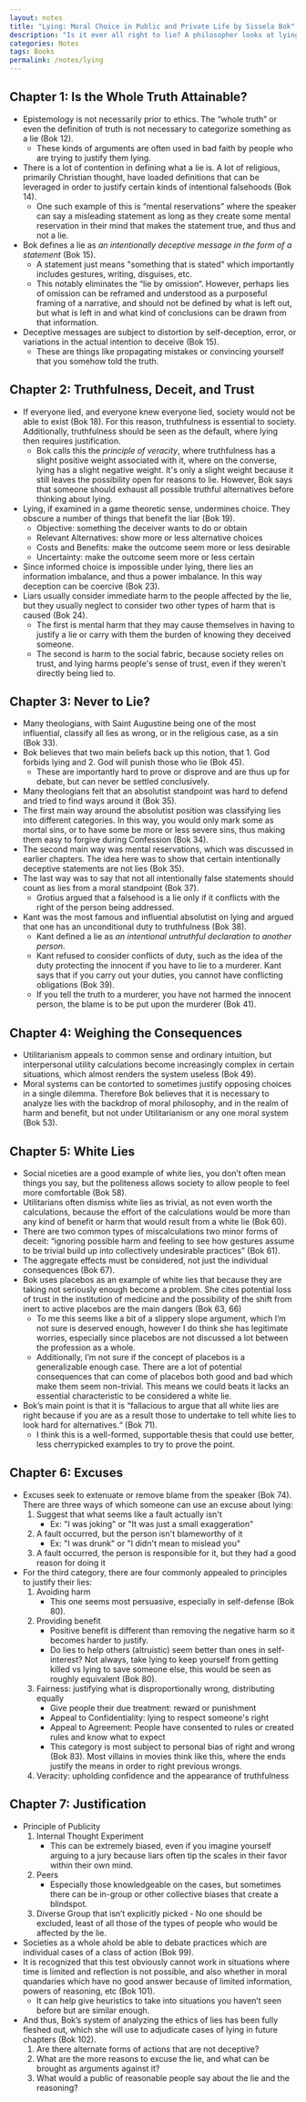 ```yaml
---
layout: notes
title: "Lying: Moral Choice in Public and Private Life by Sissela Bok"
description: "Is it ever all right to lie? A philosopher looks at lying and deception in public and private life—in government, medicine, law, academia, journalism, in the family and between friends."
categories: Notes
tags: Books
permalink: /notes/lying
---
```


## Chapter 1: Is the Whole Truth Attainable?

- Epistemology is not necessarily prior to ethics. The “whole truth” or even the definition of truth is not necessary to categorize something as a lie (Bok 12).
    - These kinds of arguments are often used in bad faith by people who are trying to justify them lying.
- There is a lot of contention in defining what a lie is. A lot of religious, primarily Christian thought, have loaded definitions that can be leveraged in order to justify certain kinds of intentional falsehoods (Bok 14).
    - One such example of this is “mental reservations” where the speaker can say a misleading statement as long as they create some mental reservation in their mind that makes the statement true, and thus and not a lie.
- Bok defines a lie as *an intentionally deceptive message in the form of a statement* (Bok 15).
    - A statement just means "something that is stated" which importantly includes gestures, writing, disguises, etc.
    - This notably eliminates the “lie by omission“. However, perhaps lies of omission can be reframed and understood as a purposeful framing of a narrative, and should not be defined by what is left out, but what is left in and what kind of conclusions can be drawn from that information.
- Deceptive messages are subject to distortion by self-deception, error, or variations in the actual intention to deceive (Bok 15).
    - These are things like propagating mistakes or convincing yourself that you somehow told the truth.

## Chapter 2: Truthfulness, Deceit, and Trust

- If everyone lied, and everyone knew everyone lied, society would not be able to exist (Bok 18). For this reason, truthfulness is essential to society. Additionally, truthfulness should be seen as the default, where lying then requires justification.
    - Bok calls this the *principle of veracity*, where truthfulness has a slight positive weight associated with it, where on the converse, lying has a slight negative weight. It's only a slight weight because it still leaves the possibility open for reasons to lie. However, Bok says that someone should exhaust all possible truthful alternatives before thinking about lying.
- Lying, if examined in a game theoretic sense, undermines choice. They obscure a number of things that benefit the liar (Bok 19).
    - Objective: something the deceiver wants to do or obtain
    - Relevant Alternatives: show more or less alternative choices
    - Costs and Benefits: make the outcome seem more or less desirable
    - Uncertainty: make the outcome seem more or less certain
- Since informed choice is impossible under lying, there lies an information imbalance, and thus a power imbalance. In this way deception can be coercive (Bok 23).
- Liars usually consider immediate harm to the people affected by the lie, but they usually neglect to consider two other types of harm that is caused (Bok 24).
    - The first is mental harm that they may cause themselves in having to justify a lie or carry with them the burden of knowing they deceived someone.
    - The second is harm to the social fabric, because society relies on trust, and lying harms people's sense of trust, even if they weren't directly being lied to.

## Chapter 3: Never to Lie?

- Many theologians, with Saint Augustine being one of the most influential, classify all lies as wrong, or in the religious case, as a sin (Bok 33).
- Bok believes that two main beliefs back up this notion, that 1. God forbids lying and 2. God will punish those who lie (Bok 45).
    - These are importantly hard to prove or disprove and are thus up for debate, but can never be settled conclusively.
- Many theologians felt that an absolutist standpoint was hard to defend and tried to find ways around it (Bok 35).
- The first main way around the absolutist position was classifying lies into different categories. In this way, you would only mark some as mortal sins, or to have some be more or less severe sins, thus making them easy to forgive during Confession (Bok 34).
- The second main way was mental reservations, which was discussed in earlier chapters. The idea here was to show that certain intentionally deceptive statements are not lies (Bok 35).
- The last way was to say that not all intentionally false statements should count as lies from a moral standpoint (Bok 37).
    - Grotius argued that a falsehood is a lie only if it conflicts with the right of the person being addressed.
- Kant was the most famous and influential absolutist on lying and argued that one has an unconditional duty to truthfulness (Bok 38).
    - Kant defined a lie as *an intentional untruthful declaration to another person*.
    - Kant refused to consider conflicts of duty, such as the idea of the duty protecting the innocent if you have to lie to a murderer. Kant says that if you carry out your duties, you cannot have conflicting obligations (Bok 39).
    - If you tell the truth to a murderer, you have not harmed the innocent person, the blame is to be put upon the murderer (Bok 41).

## Chapter 4: Weighing the Consequences

- Utilitarianism appeals to common sense and ordinary intuition, but interpersonal utility calculations become increasingly complex in certain situations, which almost renders the system useless (Bok 49).
- Moral systems can be contorted to sometimes justify opposing choices in a single dilemma. Therefore Bok believes that it is necessary to analyze lies with the backdrop of moral philosophy, and in the realm of harm and benefit, but not under Utilitarianism or any one moral system (Bok 53).

## Chapter 5: White Lies

- Social niceties are a good example of white lies, you don’t often mean things you say, but the politeness allows society to allow people to feel more comfortable (Bok 58).
- Utilitarians often dismiss white lies as trivial, as not even worth the calculations, because the effort of the calculations would be more than any kind of benefit or harm that would result from a white lie (Bok 60).
- There are two common types of miscalculations two minor forms of deceit: “ignoring possible harm and feeling to see how gestures assume to be trivial build up into collectively undesirable practices” (Bok 61).
- The aggregate effects must be considered, not just the individual consequences (Bok 67).
- Bok uses placebos as an example of white lies that because they are taking not seriously enough become a problem. She cites potential loss of trust in the institution of medicine and the possibility of the shift from inert to active placebos are the main dangers (Bok 63, 66)
    - To me this seems like a bit of a slippery slope argument, which I’m not sure is deserved enough, however I do think she has legitimate worries, especially since placebos are not discussed a lot between the profession as a whole.
    - Additionally, I’m not sure if the concept of placebos is a generalizable enough case. There are a lot of potential consequences that can come of placebos both good and bad which make them seem non-trivial. This means we could beats it lacks an essential characteristic to be considered a white lie.
- Bok’s main point is that it is “fallacious to argue that all white lies are right because if you are as a result those to undertake to tell white lies to look hard for alternatives.“ (Bok 71).
    - I think this is a well-formed, supportable thesis that could use better, less cherrypicked examples to try to prove the point.

## Chapter 6: Excuses

- Excuses seek to extenuate or remove blame from the speaker (Bok 74). There are three ways of which someone can use an excuse about lying:
    1. Suggest that what seems like a fault actually isn't
        - Ex: "I was joking" or "It was just a small exaggeration"
    2. A fault occurred, but the person isn't blameworthy of it
        - Ex: "I was drunk" or "I didn't mean to mislead you"
    3. A fault occurred, the person is responsible for it, but they had a good reason for doing it
- For the third category, there are four commonly appealed to principles to justify their lies:
    1. Avoiding harm
        - This one seems most persuasive, especially in self-defense (Bok 80).
    2. Providing benefit
        - Positive benefit is different than removing the negative harm so it becomes harder to justify.
        - Do lies to help others (altruistic) seem better than ones in self-interest? Not always, take lying to keep yourself from getting killed vs lying to save someone else, this would be seen as roughly equivalent (Bok 80).
    3. Fairness: justifying what is disproportionally wrong, distributing equally
        - Give people their due treatment: reward or punishment
        - Appeal to Confidentiality: lying to respect someone's right
        - Appeal to Agreement: People have consented to rules or created rules and know what to expect
        - This category is most subject to personal bias of right and wrong (Bok 83). Most villains in movies think like this, where the ends justify the means in order to right previous wrongs.
    4. Veracity: upholding confidence and the appearance of truthfulness
    
## Chapter 7: Justification
- Principle of Publicity
    1. Internal Thought Experiment
        - This can be extremely biased, even if you imagine yourself arguing to a jury because liars often tip the scales in their favor within their own mind.
    2. Peers
        - Especially those knowledgeable on the cases, but sometimes there can be in-group or other collective biases that create a blindspot.
    3. Diverse Group that isn’t explicitly picked
            - No one should be excluded, least of all those of the types of people who would be affected by the lie.
- Societies as a whole ahold be able to debate practices which are individual cases of a class of action (Bok 99).
- It is recognized that this test obviously cannot work in situations where time is limited and reflection is not possible, and also whether in moral quandaries which have no good answer because of limited information, powers of reasoning, etc (Bok 101).
    - It can help give heuristics to take into situations you haven’t seen before but are similar enough.
- And thus, Bok’s system of analyzing the ethics of lies has been fully fleshed out, which she will use to adjudicate cases of lying in future chapters (Bok 102).
    1. Are there alternate forms of actions that are not deceptive?
    2. What are the more reasons to excuse the lie, and what can be brought as arguments against it?
    3. What would a public of reasonable people say about the lie and the reasoning?
